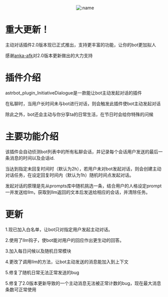 
</div>

<div align="center">

![:name](https://count.getloli.com/@InitiativeDialogue?name=InitiativeDialogue&theme=minecraft&padding=7&offset=0&align=top&scale=1&pixelated=1&darkmode=auto)

</div>

# 重大更新！
 
主动对话插件2.0版本现已正式推出，支持更丰富的功能，让你的bot更加拟人

感谢[anka-afk](https://github.com/anka-afk)对2.0版本更新做出的大力支持

# 插件介绍
 
astrbot_plugin_InitiativeDialogue是一款能让bot主动发起对话的插件

在私聊时，当用户长时间未与bot进行对话，则会触发此插件使bot主动发起对话

除此之外，bot还会主动与你分享ta的日常生活，在节日时会给你特殊的问候
 
# 主要功能介绍
  
该插件会自动侦测bot列表中的所有私聊会话，并记录每个会话用户发送的最后一条消息的时间以及会话id.
 
当达到指定未回复时间时（默认为2h），若用户未对bot发起对话，则会创建主动对话任务，在设定回复时间内（默认为1h）随机时间点发起对话。
 
发起对话的原理是先从prompts库中随机挑选一条，结合用户的人格设定prompt一并发送给llm，获取到llm返回的文本后发送给相应的会话，并清除任务。
 

# 更新
 
1.现已加入白名单，让bot只对指定用户发起主动对话。

2.使用了llm钩子，使bot能对用户的回应作出更生动的回答。

3.加入每日问候以及随机日常模块

4.更改了调用llm的方法，让bot主动发送的消息能加入到上下文

5.修复了随机日常无法正常发送的bug

5.修复了2.0版本更新导致的一个主动消息无法被正常计数的bug，现在最大消息条数可正常使用

 
